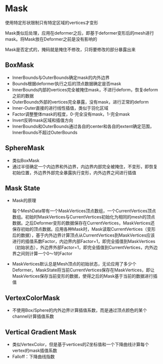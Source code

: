 # Mask

使用特定形状限制只有特定区域的vertices才变形

Mask类似后处理，应用在deformer之后，即基于deformer变形后的mesh进行mask。将Mask放在Deformer之前是没有影响的

Mask是否定式的，掩码就是掩住不修改，只将要修改的部分暴露出来

## BoxMask

- InnerBounds与OuterBounds确定mask的内外边界
- Bounds根据deformer执行之后的顶点数据确定是否mask
- InnerBounds内部的vertices完全被掩住mask，不进行deform，恢复deform之前的数据
- OuterBounds外部的vertices完全暴露，没有mask，进行正常的deform
- Inner-Outer直接的进行线性插值，类似于羽化区域
- Factor调整整体mask的程度，0-完全没有mask，1-完全mask
- Invert反转mask区域和插值方向
- InnerBounds和OuterBounds通过各自的center和各自的extent确定范围，InnerBounds不超过OuterBounds

## SphereMask

- 类似BoxMask
- 通过半径确定一个内边界和外边界，内边界内部完全被掩住，不变形，即恢复初始位置，外边界外部完全暴露执行变形，内外边界之间进行插值

## Mask State

- Mask的原理

    每个MeshData带有一个MaskVertices顶点数组，一个CurrentVertices顶点数组。初始时MaskVertices与CurrentVertices初始化为相同的mesh的顶点数据。之后Deformer变形的数据保存在CurrentVertices，MaskVertices还保存初始的顶点数据。应用各种Mask时，Mask读取CurrentVertices（变形后的数据），基于内外边界计算顶点从CurrentVertices到MaskVertices应该进行的插值系数Factor，内边界内部Factor=1，即完全插值到MaskVertices（初始状态），外边界外部Factor=1，即完全插值到CurrentVertices，内外边界之间则计算一个0～1的Factor

- MaskVertices默认总是Mesh顶点的初始状态，无论应用了多少个Deformer。MaskState将当前CurrentVertices保存在MaskVertices，即让MaskVertices保存当前变形的数据，使得之后的Mask基于当前的数据进行插值

## VertexColorMask

- 不使用Box/Sphere的内外边界计算插值系数，而是通过顶点颜色的某个channel计算插值系数

## Vertical Gradient Mask

- 类似VertexColor，但是基于vertices的Z坐标值和一个下降曲线计算每个vertex的mask插值系数
- Falloff：下降曲线指数
